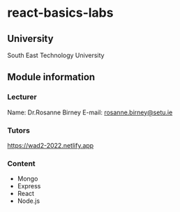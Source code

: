 # react-basics-labs

## University

South East Technology University

## Module information

### Lecturer

Name: Dr.Rosanne Birney
E-mail: rosanne.birney@setu.ie

### Tutors

https://wad2-2022.netlify.app

### Content

- Mongo
- Express
- React
- Node.js

